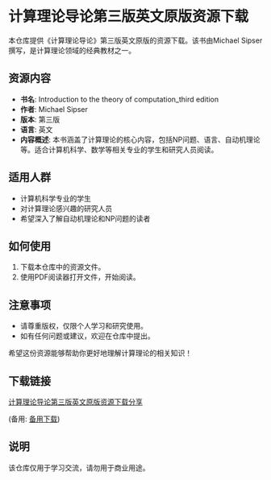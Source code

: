 # 计算理论导论第三版英文原版资源下载

本仓库提供《计算理论导论》第三版英文原版的资源下载。该书由Michael Sipser撰写，是计算理论领域的经典教材之一。

## 资源内容

- **书名**: Introduction to the theory of computation_third edition
- **作者**: Michael Sipser
- **版本**: 第三版
- **语言**: 英文
- **内容概述**: 本书涵盖了计算理论的核心内容，包括NP问题、语言、自动机理论等。适合计算机科学、数学等相关专业的学生和研究人员阅读。

## 适用人群

- 计算机科学专业的学生
- 对计算理论感兴趣的研究人员
- 希望深入了解自动机理论和NP问题的读者

## 如何使用

1. 下载本仓库中的资源文件。
2. 使用PDF阅读器打开文件，开始阅读。

## 注意事项

- 请尊重版权，仅限个人学习和研究使用。
- 如有任何问题或建议，欢迎在仓库中提出。

希望这份资源能够帮助你更好地理解计算理论的相关知识！

## 下载链接
[计算理论导论第三版英文原版资源下载分享](https://pan.quark.cn/s/327ce0313200) 

(备用: [备用下载](https://pan.baidu.com/s/1C9Fs2Y2wGqIcvNASnh__iQ?pwd=1234))

## 说明

该仓库仅用于学习交流，请勿用于商业用途。
